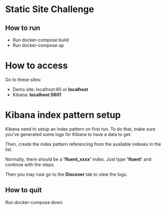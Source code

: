 # Static Site Challenge

## How to run
- Run docker-compose build
- Run docker-compose up

# How to access
Go to these sites:
- Demo site: localhost:80 or **localhost**
- Kibana: **localhost:5601**

# Kibana index pattern setup
Kibana need to setup an index pattern on first run. 
To do that, make sure you've generated some logs for Kibana to have a data to get. 

Then, create the index pattern referencing from the available indexes in the list.

Normally, there should be a **'fluent_xxxx'** index. Just type **'fluent'** and continue with the steps. 

Then you may now go to the **Discover** tab to view the logs.

## How to quit
Run docker-compose down
